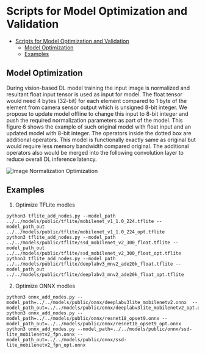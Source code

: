 # Scripts for Model Optimization and Validation

- [Scripts for Model Optimization and Validation](#scripts-for-model-optimization-and-validation)
  - [Model Optimization](#model-optimization)
  - [Examples](#examples)

## Model Optimization

During vision-based DL model training the input image is normalized and resultant float input tensor is used as input for model. The float tensor would need 4 bytes (32-bit) for each element compared to 1 byte of the element from camera sensor output which is unsigned 8-bit integer.  We propose to update model offline to change this input to 8-bit integer and push the required normalization parameters as part of the model. This figure 6 shows the example of such original model with float input and an updated model with 8-bit integer. The operators inside the dotted box are additional operators. This model is functionally exactly same as original but would require less memory bandwidth compared original. The additional operators also would be merged into the following convolution layer to reduce overall DL inference latency.  

![Image Normalization Optimization](../../docs/tidl_model_opt.png)

## Examples

1. Optimize TFLite modles	
```
python3 tflite_add_nodes.py --model_path ../../models/public/tflite/mobilenet_v1_1.0_224.tflite --model_path_out ../../models/public/tflite/mobilenet_v1_1.0_224_opt.tflite
python3 tflite_add_nodes.py --model_path ../../models/public/tflite/ssd_mobilenet_v2_300_float.tflite --model_path_out ../../models/public/tflite/ssd_mobilenet_v2_300_float_opt.tflite
python3 tflite_add_nodes.py --model_path ../../models/public/tflite/deeplabv3_mnv2_ade20k_float.tflite --model_path_out ../../models/public/tflite/deeplabv3_mnv2_ade20k_float_opt.tflite
```

2. Optimize ONNX modles	
```
python3 onnx_add_nodes.py --model_path=../../models/public/onnx/deeplabv3lite_mobilenetv2.onnx  --model_path_out=../../models/public/onnx/deeplabv3lite_mobilenetv2_opt.onnx
python3 onnx_add_nodes.py --model_path=../../models/public/onnx/resnet18_opset9.onnx --model_path_out=../../models/public/onnx/resnet18_opset9_opt.onnx
python3 onnx_add_nodes.py --model_path=../../models/public/onnx/ssd-lite_mobilenetv2_fpn.onnx --model_path_out=../../models/public/onnx/ssd-lite_mobilenetv2_fpn_opt.onnx

```
